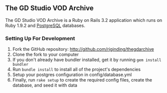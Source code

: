 ## The GD Studio VOD Archive
The GD Studio VOD Archive is a Ruby on Rails 3.2 application which runs on Ruby 1.9.2 and
[PostgreSQL](http://www.postgresql.org) databases.

### Setting Up For Development 

1. Fork the GitHub repository: <http://github.com/riginding/thegdarchive>
2. Clone the fork to your computer
3. If you don't already have bundler installed, get it by running `gem install bundler`
4. Run `bundle install` to install all of the project's dependencies
5. Setup your postgres configuration in config/database.yml
6. Finally, run `rake setup` to create the required config files, create the database, and seed it with data
